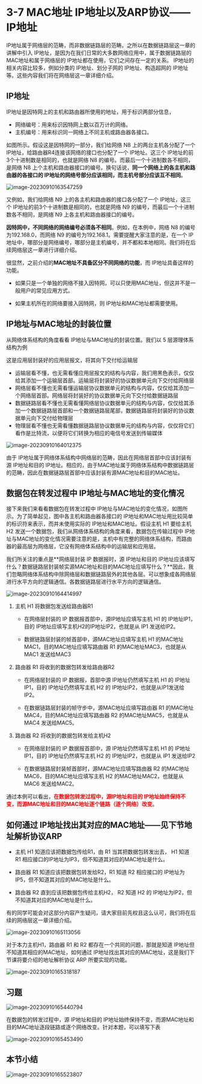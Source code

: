 # 3-7 MAC地址 IP地址以及ARP协议——IP地址

IP地址属于网络层的范畴，而非数据链路层的范畴。之所以在数据链路层这一章的讲解中引入 IP地址，是因为在我们日常的大多数网络应用中，属于数据链路层的MAC地址和属于网络层的 IP地址都在使用，它们之间存在一定的关系。 IP地址的相关内容比较多，例如分类的 IP地址、划分子网的 IP地址、构造超网的 IP地址等。这些内容我们将在网络层这一章详细介绍。

## IP地址

IP地址是因特网上的主机和路由器所使用的地址，用于标识两部分信息，

- 网络编号：用来标识因特网上数以百万计的网络。
- 主机编号：用来标识同一网络上不同主机或路由器各接口。

如图所示。假设这是因特网的一部分，我们给网络 N8 上的两台主机各分配了一个 IP地址，给路由器R4连接该网络的接口也分配了一个 IP地址。这三个 IP地址的前3个十进制数是相同的，也就是网络 N8 的编号。而最后一个十进制数各不相同，是网络 N8 上个主机和路由器接口的编号。换句话说，**同一个网络上的各主机和路由器的各接口的 IP地址的网络号部分应该相同，而主机号部分应该互不相同**。

![image-20230910163547259](./assets/image-20230910163547259.png)

又例如，我们给网络 N9 上的各主机和路由器的接口各分配了一个 IP地址，这三个 IP地址的前3个十进制数是相同的，也就是网络 N9 的编号，而最后一个十进制数各不相同，是网络 N9 上各主机和路由器接口的编号。

**因特网中，不同网络的网络编号必须各不相同**。例如，在本例中，网络 N8 的编号为192.168.0，而网络 N9 的编号为192.168.1。需要提醒大家注意的是，在一个 IP地址中，哪部分是网络编号，哪部分是主机编号，并不都和本地相同。我们将在后续网络层这一章进行详细介绍。

很显然，之前介绍的**MAC地址不具备区分不同网络的功能**，而 IP地址具备这样的功能。

- 如果只是一个单独的网络不接入因特网，可以只使用MAC地址，但这并不是一般用户的常见应用方式。

- 如果主机所在的网络要接入因特网，则 IP地址和MAC地址都需要使用。

## IP地址与MAC地址的封装位置

从网络体系结构的角度看看 IP地址与MAC地址的封装位置。我们以 5 层源理体系结构为例

这是应用层封装好的应用层报文，将其向下交付给运输层

- 运输层看不懂，也无需看懂应用层报文的结构与内容，我们用黑色表示，仅仅给其添加一个运输层首部。运输层将封装好的协议数据单元向下交付给网络层
- 网络层看不懂也无需看懂运输层协议数据单元的结构与内容，仅仅给其添加一个网络层首部。网络层将封装好的协议数据单元向下交付给数据链路层
- 数据链路层看不懂也无需看懂网络层协议数据单元的结构与内容，仅仅给其添加一个数据链路层首部和一个数据链路层尾部，数据链路层将封装好的协议数据单元向下交付给物理层
- 物理层看不懂也无需看懂数据链路层协议数据单元的结构与内容，仅仅将它们看作是比特流，以便将它们转换为相应的电信号发送到传输媒体

![image-20230910164012375](./assets/image-20230910164012375.png)

由于 IP地址属于网络体系结构中网络层的范畴，因此在网络层首部中应该封装有源 IP地址和目的 IP地址。相应的，由于MAC地址属于网络体系结构中数据链路层的范畴，因此在数据链路层首部中应该封装有源MAC地址和目的MAC地址。

## 数据包在转发过程中 IP地址与MAC地址的变化情况

接下来我们来看看数据包在转发过程中 IP地址与MAC地址的变化情况，如图所示。为了简单起见，图中各主机和路由器各接口的 IP地址和MAC地址用比较简单的标识符来表示，而并未使用实际的 IP地址和MAC地址。假设主机 H1 要给主机 H2 发送一个数据包，我们从网络体系结构的角度来看，数据包在传输过程中 IP地址与MAC地址的变化情况需要注意的是，主机中有完整的网络体系结构，而路由器的最高层为网络层，它没有网络体系结构中的运输层和应用层。

我们所关注的重点是**网络层封装 IP 数据报时，源 IP地址和目的 IP地址应该填写什么？数据链路层封装帧实源MAC地址和目的MAC地址应填写什么？**因此，我们忽略网络体系结构中除网络层和数据链路层外的其他各层。可以想象成各网络层进行水平方向的逻辑通信。各数据链路层进行水平方向的逻辑通信。

![image-20230910164414997](./assets/image-20230910164414997.png)

1. 主机 H1 将数据包发送给路由器R1

   - 在网络层封装的 IP 数据报首部中，源IP地址应填写主机 H1 的 IP地址IP1，目的 IP地址应填写主机H2的IP地址IP2，也就是从 IP1 发送给IP2。

   - 数据链路层封装的帧首部中，源MAC地址应填写主机 H1 的MAC地址MAC1，目的MAC地址应填写路由器 R1 的MAC地址MAC3，也就是从MAC1 发送给MAC3

2. 路由器 R1 将收到的数据包转发给路由器R2

   - 在网络层封装的 IP 数据报，首部中源 IP地址仍然填写主机 H1 的 IP地址IP1，目的 IP地址仍然填写主机 H2 的 IP地址IP2，也就是从IP1发送给IP2。

   - 在数据链路层封装的帧守步中，源MAC地址应填写路由器 R1 的MAC地址MAC4，目的MAC地址应填写路由器 R2 的MAC地址MAC5，也就是从MAC4 发送给MAC5。

3. 路由器 R2 将收到的数据包转发给主机H2

   - 在网络层封装的 IP 数据报首部中，源 IP地址仍然填写主机 H1 的 IP地址IP1，目的 IP地址仍然填写主机 H2 的 IP地址IP2，也就是从 IP1 发送给IP2

   - 在数据链路层封装帧首部时，源MAC地址应填写路由器 R2 的MAC地址MAC6，目的MAC地址应填写主机 H2 的MAC地址MAC2，也就是从MAC6 发送给MAC2。

通过本例可以看出，<font color=red>**在数据包转发过程中，源IP地址和目的 IP地址始终保持不变，而源MAC地址和目的MAC地址逐个链路（逐个网络）改变**</font>。

## 如何通过 IP地址找出其对应的MAC地址——见下节地址解析协议ARP

-  主机 H1 知道应该把数据包传给R1，由 R1 当其把数据包转发出去， H1 知道 R1 相应接口的IP地址为IP3，但不知道其对应的MAC地址是什么。

- 路由器 R1 知道应该把数据包转发给R2，R1 知道 R2 相应接口的 IP地址为IP5，但不知道其对应的MAC地址是什么。

- 路由器 R2 直到应该把数据包传给主机H2， R2 知道 H2 的 IP地址为IP2，但不知道其对应的MAC地址是什么。

有的同学可能会对这部分内容产生疑问，请大家目前先权且这么认可，我们将在后续的网络层这一章详细介绍。

![image-20230910165113056](./assets/image-20230910165113056.png)

对于本力主机H1，路由器 R1 和 R2 都存在一个共同的问题，那就是知道 IP地址但不知道其相应的MAC地址，如何通过 IP地址找出其对应的MAC地址，这是我们下节课将要介绍的地址解析协议 ARP 所要实现的功能。

![image-20230910165318187](./assets/image-20230910165318187.png)

## 习题

![image-20230910165440794](./assets/image-20230910165440794.png)

在数据包的转发过程中，源 IP地址和目的 IP地址始终保持不变，而源MAC地址和目的MAC地址逐段链路或逐个网络改变。针对本题，可以填写下表

![image-20230910165453490](./assets/image-20230910165453490.png)

## 本节小结

![image-20230910165523807](./assets/image-20230910165523807.png)